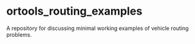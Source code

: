 # ortools_routing_examples
A repository for discussing minimal working examples of vehicle routing problems.
